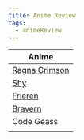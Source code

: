```yaml
---
title: Anime Review
tags:
  - animeReview
---
```


| Anime                         |
| ----------------------------- |
| [Ragna Crimson](RagnaCrimson) |
| [Shy](Shy)                    |
| [Frieren](Frieren)            |
| [Bravern](Bravern)            |
| Code Geass                    |
|                               |
